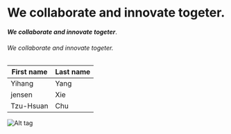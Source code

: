 # We collaborate and innovate togeter.
***We collaborate and innovate togeter***.
###### We collaborate and innovate togeter.

| First name |Last name|
|------------|---------|
| Yihang     |Yang     |
| jensen     |Xie      |
| Tzu-Hsuan  |Chu      |

![Alt tag](https://github.com/user-attachments/assets/32981a04-a396-4183-a449-fe7b02acf7bc)

